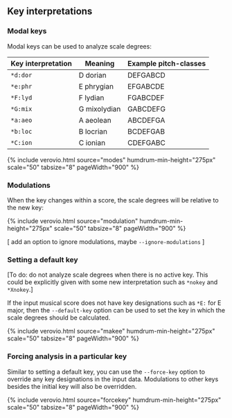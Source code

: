 

## Key interpretations ##


### Modal keys ###

Modal keys can be used to analyze scale degrees:

| Key interpretation | Meaning | Example pitch-classes | 
| --- | --- | --- |
| `*d:dor` | D dorian | DEFGABCD |
| `*e:phr` | E phrygian | EFGABCDE |
| `*F:lyd` | F lydian | FGABCDEF |
| `*G:mix` | G mixolydian | GABCDEFG |
| `*a:aeo` | A aeolean | ABCDEFGA |
| `*b:loc` | B locrian | BCDEFGAB |
| `*C:ion` | C ionian| CDEFGABC |



{% include verovio.html
	source="modes"
	humdrum-min-height="275px"
	scale="50"
	tabsize="8"
	pageWidth="900"
%}
<script type="application/x-humdrum" id="modes">
!!!filter: deg
**kern
*clefG2
*M8/4
*C:
=1
!LO:TX:a:t=major:color=silver
4c
4d
4e
4f
4g
4a
4b
4cc
=
*c:
!LO:TX:a:t=minor:color=silver
4c
4d
4e-
4f
4g
4a-
4b-
4cc
=
*c:dor
!LO:TX:a:t=dorian:color=silver
4c
4d
4e-
4f
4g
4a
4b-
4cc
=
*c:phr
!LO:TX:a:t=phrygian:color=silver
4c
4d-
4e-
4f
4g
4a-
4b-
4cc
=
*C:lyd
!LO:TX:a:t=lydian:color=silver
4c
4d
4e
4f#
4g
4a
4b
4cc
=
*C:mix
!LO:TX:a:t=mixolydian:color=silver
4c
4d
4e
4f
4g
4a
4b-
4cc
=
*c:aeo
!LO:TX:a:t=aeolean:color=silver
4c
4d
4e-
4f
4g
4a-
4b-
4cc
=
*c:loc
!LO:TX:a:t=locrian:color=silver
4c
4d-
4e-
4f
4g-
4a-
4b-
4cc
=
*c:ion
!LO:TX:a:t=ionian:color=silver
4c
4d
4e
4f
4g
4a
4b
4cc
==
*-
</script>


### Modulations ###

When the key changes within a score, the scale degrees will be
relative to the new key:

{% include verovio.html
	source="modulation"
	humdrum-min-height="275px"
	scale="50"
	tabsize="8"
	pageWidth="900"
%}
<script type="application/x-humdrum" id="modulation">
!!!filter: deg
**kern
*k[]
*C:
4c
4d
4e
4f
4g
4a
4b
4cc
=||
*k[f#]
*G:
4g
4a
4b
4cc
4dd
4ee
4ff#
4gg
=
*-
</script>


[ add an option to ignore modulations, maybe `--ignore-modulations` ]


### Setting a default key ###

[To do: do not analyze scale degrees when there is no active key.  This
could be explicitly given with some new interpretation such as `*nokey` and
`*Xnokey`.]

If the input musical score does not have key designations such as `*E:` for
E major, then the `--default-key` option can be used to set the key in which
the scale degrees should be calculated.

{% include verovio.html
	source="makee"
	humdrum-min-height="275px"
	scale="50"
	tabsize="8"
	pageWidth="900"
%}
<script type="application/x-humdrum" id="makee">
!!!filter: deg --default-key E
**kern
4e
4f#
4g#
4a
4b
4cc#
4dd#
4ee
=
*-
</script>


### Forcing analysis in a particular key ###

Similar to setting a default key, you can use the `--force-key` option
to override any key designations in the input data.  Modulations to other
keys besides the initial key will also be overridden.

{% include verovio.html
	source="forcekey"
	humdrum-min-height="275px"
	scale="50"
	tabsize="8"
	pageWidth="900"
%}
<script type="application/x-humdrum" id="forcekey">
!!!filter: deg --force-key d
**kern
*k[]
*C:
4c
4d
4e
4f
4g
4a
4b
4cc
=||
*k[f#]
*G:
4g
4a
4b
4cc
4dd
4ee
4ff#
4gg
=
*-
</script>



